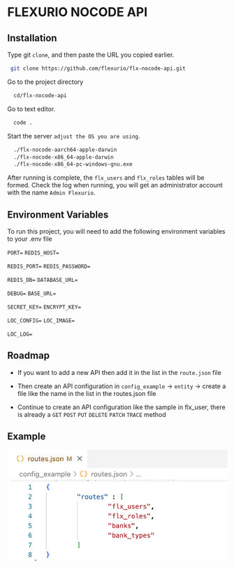 # FLEXURIO NOCODE API

## Installation

Type git `clone`, and then paste the URL you copied earlier.

```bash
 git clone https://github.com/flexurio/flx-nocode-api.git
```
Go to the project directory

```bash
  cd/flx-nocode-api
```
Go to text editor.

```bash
  code .
```
Start the server `adjust the OS you are using`.

```bash
  ./flx-nocode-aarch64-apple-darwin
  ./flx-nocode-x86_64-apple-darwin
  ./flx-nocode-x86_64-pc-windows-gnu.exe
```        

After running is complete, the `flx_users` and `flx_roles` tables will be formed.
Check the log when running, you will get an administrator account with the name `Admin Flexurio`.


## Environment Variables

To run this project, you will need to add the following environment variables to your .env file

`PORT=`
`REDIS_HOST=`

`REDIS_PORT=`
`REDIS_PASSWORD=`

`REDIS_DB=`
`DATABASE_URL=`

`DEBUG=`
`BASE_URL=`

`SECRET_KEY=`
`ENCRYPT_KEY=`

`LOC_CONFIG=`
`LOC_IMAGE=`

`LOC_LOG=`


## Roadmap

- If you want to add a new API then add it in the list in the `route.json` file

- Then create an API configuration in `config_example` -> `entity` -> create a file like the name in the list in the routes.json file

- Continue to create an API configuration like the sample in flx_user, there is already a `GET` `POST` `PUT` `DELETE` `PATCH` `TRACE` method

## Example

![alt text](https://github.com/takahashiumaru/hbd/blob/master/routes.png?raw=true)